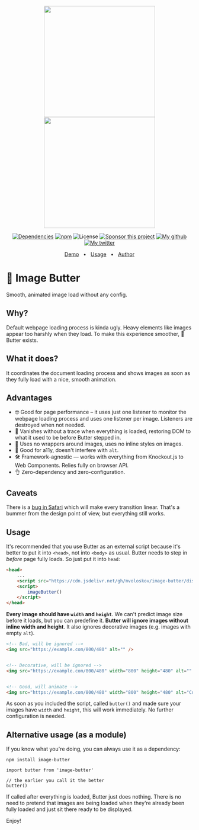 <p align="center">
    <img src="https://user-images.githubusercontent.com/14220138/119407585-f3d6e400-bcd3-11eb-90fa-01f3caac9bb8.gif" width="300" alt="" /> <img src="https://user-images.githubusercontent.com/14220138/119407635-06511d80-bcd4-11eb-8ffc-402bc01cdca2.gif" width="300" alt="" />
</p>
<p align="center">
    <a href="https://github.com/mvoloskov/image-butter/blob/master/package.json"><img src="https://img.shields.io/badge/dependencies-0-brightgreen" alt="Dependencies"></a>
    <a href="https://www.npmjs.com/package/image-butter"><img alt="npm" src="https://img.shields.io/npm/v/image-butter"></a>
    <img alt="License" src="https://img.shields.io/github/license/mvoloskov/image-butter?color=brightgreen">
    <a href="https://www.buymeacoffee.com/mvoloskov"><img alt="Sponsor this project" src="https://img.shields.io/badge/-sponsor-ffdd00?logo=buy-me-a-coffee&logoColor=black"></a>
    <a href="https://github.com/mvoloskov"><img alt="My github" src="https://img.shields.io/github/followers/mvoloskov?style=social"></a>
    <a href="https://twitter.com/intent/user?screen_name=mvoloskov"><img alt="My twitter" src="https://img.shields.io/twitter/follow/mvoloskov?style=social"></a>
</p>
<p align="center">
    <a href="https://miloslav.website/image-butter">Demo</a>
    &nbsp;&nbsp;&bull;&nbsp;&nbsp;
    <a href="#usage">Usage</a>
    &nbsp;&nbsp;&bull;&nbsp;&nbsp;
    <a href="https://miloslav.website">Author</a>
</p>

# 🧈 Image Butter
Smooth, animated image load without any config.

## Why?

Default webpage loading process is kinda ugly. Heavy elements like images appear too harshly when they load. To make this experience smoother, 🧈 Butter exists.

## What it does?

It coordinates the document loading process and shows images as soon as they fully load with a nice, smooth animation.

## Advantages

- 🤓 Good for page performance – it uses just one listener to monitor the webpage loading process and uses one listener per image. Listeners are destroyed when not needed.
- 🥸 Vanishes without a trace when everything is loaded, restoring DOM to what it used to be before Butter stepped in.
- 💍 Uses no wrappers around images, uses no inline styles on images.
- 🥳 Good for a11y, doesn't interfere with `alt`.
- 🛠 Framework-agnostic — works with everything from Knockout.js to Web Components. Relies fully on browser API.
- 👌 Zero-dependency and zero-configuration.

## Caveats

There is a [bug in Safari](https://github.com/angular/angular/issues/37440) which will make every transition linear. That's a bummer from the design point of view, but everything still works.

## Usage

It's recommended that you use Butter as an external script because it's better to put it into `<head>`, not into `<body>` as usual. Butter needs to step in *before* page fully loads. So just put it into `head`:

```HTML
<head>
    ...
    <script src="https://cdn.jsdelivr.net/gh/mvoloskov/image-butter/dist/image-butter.min.js"></script>
    <script>
        imageButter()
    </script>
</head>
```

**Every image should have `width` and `height`**. We can't predict image size before it loads, but you can predefine it. **Butter will ignore images without inline width and height**. It also ignores decorative images (e.g. images with empty `alt`).

```HTML
<!-- Bad, will be ignored -->
<img src="https://example.com/800/480" alt="" />


<!-- Decorative, will be ignored -->
<img src="https://example.com/800/480" width="800" height="480" alt="" />


<!-- Good, will animate -->
<img src="https://example.com/800/480" width="800" height="480" alt="Cute cat" />
```

As soon as you included the script, called `butter()` and made sure your images have `width` and `height`, this will work immediately. No further configuration is needed.

## Alternative usage (as a module)

If you know what you're doing, you can always use it as a dependency:

```
npm install image-butter
```

```JS
import butter from 'image-butter'

// the earlier you call it the better
butter()
```

If called after everything is loaded, Butter just does nothing. There is no need to pretend that images are being loaded when they're already been fully loaded and just sit there ready to be displayed.

Enjoy!
